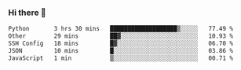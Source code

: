 ### Hi there 👋

<!--START_SECTION:waka-->

```txt
Python       3 hrs 30 mins   ███████████████████▒░░░░░   77.49 %
Other        29 mins         ██▓░░░░░░░░░░░░░░░░░░░░░░   10.93 %
SSH Config   18 mins         █▓░░░░░░░░░░░░░░░░░░░░░░░   06.70 %
JSON         10 mins         █░░░░░░░░░░░░░░░░░░░░░░░░   03.86 %
JavaScript   1 min           ▒░░░░░░░░░░░░░░░░░░░░░░░░   00.71 %
```

<!--END_SECTION:waka-->
